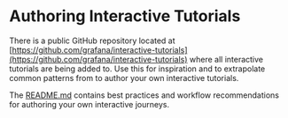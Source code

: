 # Authoring Interactive Tutorials

There is a public GitHub repository located at [https://github.com/grafana/interactive-tutorials](https://github.com/grafana/interactive-tutorials) where all interactive tutorials are being added to. Use this for inspiration and to extrapolate common patterns from to author your own interactive tutorials.

The [README.md](https://github.com/grafana/interactive-tutorials/blob/main/README.md) contains best practices and workflow recommendations for authoring your own interactive journeys.